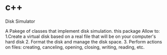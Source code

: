 # c++
Disk Simulator

A Pakege of classes that implement disk simulation.
this package Allow to:
1.Create a virtual disk based on a real file that will be on your computer's hard disk
2. Format the disk and manage the disk space.
3. Perform actions on files: creating, canceling, opening, closing, writing, reading, etc.
